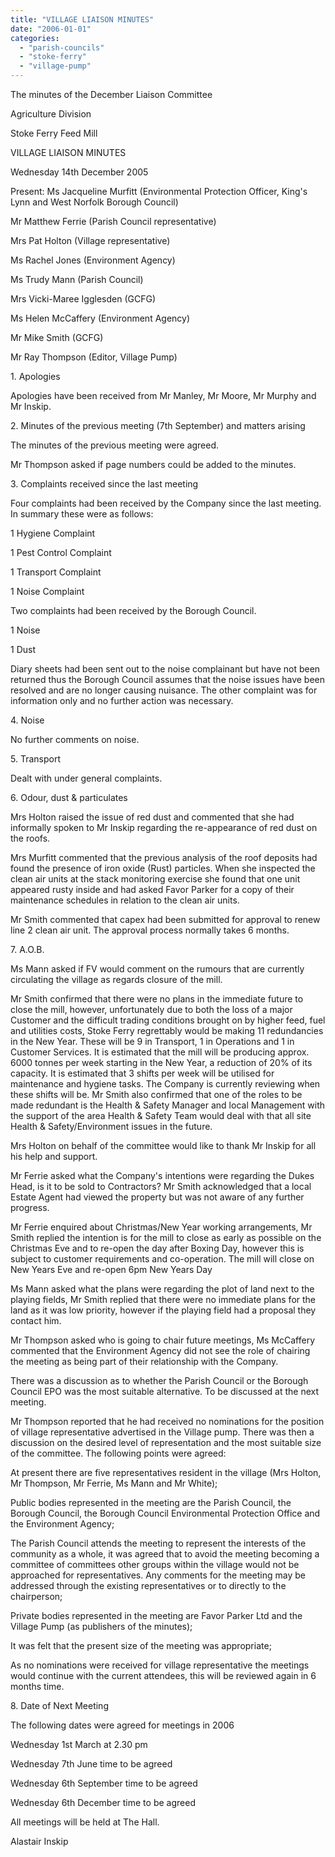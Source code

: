 ```yaml
---
title: "VILLAGE LIAISON MINUTES"
date: "2006-01-01"
categories: 
  - "parish-councils"
  - "stoke-ferry"
  - "village-pump"
---
```


The minutes of the December Liaison Committee

Agriculture Division

Stoke Ferry Feed Mill

VILLAGE LIAISON MINUTES

Wednesday 14th December 2005

Present: Ms Jacqueline Murfitt (Environmental Protection Officer, King's Lynn and West Norfolk Borough Council)

Mr Matthew Ferrie (Parish Council representative)

Mrs Pat Holton (Village representative)

Ms Rachel Jones (Environment Agency)

Ms Trudy Mann (Parish Council)

Mrs Vicki-Maree Igglesden (GCFG)

Ms Helen McCaffery (Environment Agency)

Mr Mike Smith (GCFG)

Mr Ray Thompson (Editor, Village Pump)

1\. Apologies

Apologies have been received from Mr Manley, Mr Moore, Mr Murphy and Mr Inskip.

2\. Minutes of the previous meeting (7th September) and matters arising

The minutes of the previous meeting were agreed.

Mr Thompson asked if page numbers could be added to the minutes.

3\. Complaints received since the last meeting

Four complaints had been received by the Company since the last meeting. In summary these were as follows:

1 Hygiene Complaint

1 Pest Control Complaint

1 Transport Complaint

1 Noise Complaint

Two complaints had been received by the Borough Council.

1 Noise

1 Dust

Diary sheets had been sent out to the noise complainant but have not been returned thus the Borough Council assumes that the noise issues have been resolved and are no longer causing nuisance. The other complaint was for information only and no further action was necessary.

4\. Noise

No further comments on noise.

5\. Transport

Dealt with under general complaints.

6\. Odour, dust & particulates

Mrs Holton raised the issue of red dust and commented that she had informally spoken to Mr Inskip regarding the re-appearance of red dust on the roofs.

Mrs Murfitt commented that the previous analysis of the roof deposits had found the presence of iron oxide (Rust) particles. When she inspected the clean air units at the stack monitoring exercise she found that one unit appeared rusty inside and had asked Favor Parker for a copy of their maintenance schedules in relation to the clean air units.

Mr Smith commented that capex had been submitted for approval to renew line 2 clean air unit. The approval process normally takes 6 months.

7\. A.O.B.

Ms Mann asked if FV would comment on the rumours that are currently circulating the village as regards closure of the mill.

Mr Smith confirmed that there were no plans in the immediate future to close the mill, however, unfortunately due to both the loss of a major Customer and the difficult trading conditions brought on by higher feed, fuel and utilities costs, Stoke Ferry regrettably would be making 11 redundancies in the New Year. These will be 9 in Transport, 1 in Operations and 1 in Customer Services. It is estimated that the mill will be producing approx. 6000 tonnes per week starting in the New Year, a reduction of 20% of its capacity. It is estimated that 3 shifts per week will be utilised for maintenance and hygiene tasks. The Company is currently reviewing when these shifts will be. Mr Smith also confirmed that one of the roles to be made redundant is the Health & Safety Manager and local Management with the support of the area Health & Safety Team would deal with that all site Health & Safety/Environment issues in the future.

Mrs Holton on behalf of the committee would like to thank Mr Inskip for all his help and support.

Mr Ferrie asked what the Company's intentions were regarding the Dukes Head, is it to be sold to Contractors? Mr Smith acknowledged that a local Estate Agent had viewed the property but was not aware of any further progress.

Mr Ferrie enquired about Christmas/New Year working arrangements, Mr Smith replied the intention is for the mill to close as early as possible on the Christmas Eve and to re-open the day after Boxing Day, however this is subject to customer requirements and co-operation. The mill will close on New Years Eve and re-open 6pm New Years Day

Ms Mann asked what the plans were regarding the plot of land next to the playing fields, Mr Smith replied that there were no immediate plans for the land as it was low priority, however if the playing field had a proposal they contact him.

Mr Thompson asked who is going to chair future meetings, Ms McCaffery commented that the Environment Agency did not see the role of chairing the meeting as being part of their relationship with the Company.

There was a discussion as to whether the Parish Council or the Borough Council EPO was the most suitable alternative. To be discussed at the next meeting.

Mr Thompson reported that he had received no nominations for the position of village representative advertised in the Village pump. There was then a discussion on the desired level of representation and the most suitable size of the committee. The following points were agreed:

At present there are five representatives resident in the village (Mrs Holton, Mr Thompson, Mr Ferrie, Ms Mann and Mr White);

Public bodies represented in the meeting are the Parish Council, the Borough Council, the Borough Council Environmental Protection Office and the Environment Agency;

The Parish Council attends the meeting to represent the interests of the community as a whole, it was agreed that to avoid the meeting becoming a committee of committees other groups within the village would not be approached for representatives. Any comments for the meeting may be addressed through the existing representatives or to directly to the chairperson;

Private bodies represented in the meeting are Favor Parker Ltd and the Village Pump (as publishers of the minutes);

It was felt that the present size of the meeting was appropriate;

As no nominations were received for village representative the meetings would continue with the current attendees, this will be reviewed again in 6 months time.

8\. Date of Next Meeting

The following dates were agreed for meetings in 2006

Wednesday 1st March at 2.30 pm

Wednesday 7th June time to be agreed

Wednesday 6th September time to be agreed

Wednesday 6th December time to be agreed

All meetings will be held at The Hall.

Alastair Inskip
